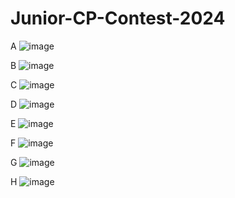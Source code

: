 # Junior-CP-Contest-2024

A
![image](https://github.com/kaniz-codes/Junior-CP-Contest-2024/assets/138873297/37a6efba-e5fe-4780-8d3a-0a94d139cb5e)

B
![image](https://github.com/kaniz-codes/Junior-CP-Contest-2024/assets/138873297/b3f75506-e628-4627-99cd-e33e2d23d0fc)

C
![image](https://github.com/kaniz-codes/Junior-CP-Contest-2024/assets/138873297/dc3a9950-5338-41ca-a825-4ab6314987b2)

D
![image](https://github.com/kaniz-codes/Junior-CP-Contest-2024/assets/138873297/9870b302-c515-440d-8116-1281070c00c1)

E
![image](https://github.com/kaniz-codes/Junior-CP-Contest-2024/assets/138873297/5a0eec37-10ba-44e6-b16f-12a7b27a34f0)

F
![image](https://github.com/kaniz-codes/Junior-CP-Contest-2024/assets/138873297/61425889-8579-4953-aa48-0d49dbea8239)

G
![image](https://github.com/kaniz-codes/Junior-CP-Contest-2024/assets/138873297/ee23bdf6-74e5-45eb-84ac-f1e209e8f529)

H
![image](https://github.com/kaniz-codes/Junior-CP-Contest-2024/assets/138873297/7ac7bf1d-2ed8-4b98-b8cb-f845934165dc)
